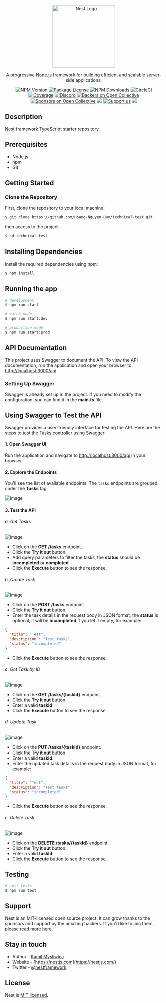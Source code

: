 <p align="center">
  <a href="http://nestjs.com/" target="blank"><img src="https://nestjs.com/img/logo-small.svg" width="200" alt="Nest Logo" /></a>
</p>

[circleci-image]: https://img.shields.io/circleci/build/github/nestjs/nest/master?token=abc123def456
[circleci-url]: https://circleci.com/gh/nestjs/nest

  <p align="center">A progressive <a href="http://nodejs.org" target="_blank">Node.js</a> framework for building efficient and scalable server-side applications.</p>
    <p align="center">
<a href="https://www.npmjs.com/~nestjscore" target="_blank"><img src="https://img.shields.io/npm/v/@nestjs/core.svg" alt="NPM Version" /></a>
<a href="https://www.npmjs.com/~nestjscore" target="_blank"><img src="https://img.shields.io/npm/l/@nestjs/core.svg" alt="Package License" /></a>
<a href="https://www.npmjs.com/~nestjscore" target="_blank"><img src="https://img.shields.io/npm/dm/@nestjs/common.svg" alt="NPM Downloads" /></a>
<a href="https://circleci.com/gh/nestjs/nest" target="_blank"><img src="https://img.shields.io/circleci/build/github/nestjs/nest/master" alt="CircleCI" /></a>
<a href="https://coveralls.io/github/nestjs/nest?branch=master" target="_blank"><img src="https://coveralls.io/repos/github/nestjs/nest/badge.svg?branch=master#9" alt="Coverage" /></a>
<a href="https://discord.gg/G7Qnnhy" target="_blank"><img src="https://img.shields.io/badge/discord-online-brightgreen.svg" alt="Discord"/></a>
<a href="https://opencollective.com/nest#backer" target="_blank"><img src="https://opencollective.com/nest/backers/badge.svg" alt="Backers on Open Collective" /></a>
<a href="https://opencollective.com/nest#sponsor" target="_blank"><img src="https://opencollective.com/nest/sponsors/badge.svg" alt="Sponsors on Open Collective" /></a>
  <a href="https://paypal.me/kamilmysliwiec" target="_blank"><img src="https://img.shields.io/badge/Donate-PayPal-ff3f59.svg"/></a>
    <a href="https://opencollective.com/nest#sponsor"  target="_blank"><img src="https://img.shields.io/badge/Support%20us-Open%20Collective-41B883.svg" alt="Support us"></a>
  <a href="https://twitter.com/nestframework" target="_blank"><img src="https://img.shields.io/twitter/follow/nestframework.svg?style=social&label=Follow"></a>
</p>
  <!--[![Backers on Open Collective](https://opencollective.com/nest/backers/badge.svg)](https://opencollective.com/nest#backer)
  [![Sponsors on Open Collective](https://opencollective.com/nest/sponsors/badge.svg)](https://opencollective.com/nest#sponsor)-->

## Description

[Nest](https://github.com/nestjs/nest) framework TypeScript starter repository.

## Prerequisites

- Node.js
- npm
- Git

## Getting Started

### Clone the Repository

First, clone the repository to your local machine: 

```bash
$ git clone https://github.com/Hoang-Nguyen-Huy/technical-test.git
```

then access to the project

```bash
$ cd technical-test
```

## Installing Dependencies

Install the required dependencies using npm: 

```bash
$ npm install
```

## Running the app

```bash
# development
$ npm run start

# watch mode
$ npm run start:dev

# production mode
$ npm run start:prod
```

## API Documentation

This project uses Swagger to document the API. To view the API documentation, run the application and open your browser to: [http://localhost:3000/api](http://localhost:3000/api)

### Setting Up Swagger

Swagger is already set up in the project. If you need to modify the configuration, you can find it in the **main.ts** file.

## Using Swagger to Test the API

Swagger provides a user-friendly interface for testing the API. Here are the steps to test the Tasks controller using Swagger:

#### 1. Open Swagger UI

Run the application and navigate to [http://localhost:3000/api](http://localhost:3000/api) in your browser

#### 2. Explore the Endpoints

You'll see the list of available endpoints. The `tasks` endpoints are grouped under the **Tasks** tag.

![image](https://github.com/Hoang-Nguyen-Huy/technical-test/assets/121879570/67fd9f75-5827-4b3a-80bd-0a91ecab8697)

#### 3. Test the API

###### a. Get Tasks

![image](https://github.com/Hoang-Nguyen-Huy/technical-test/assets/121879570/6fa64151-723a-4d60-9b6a-23565e152f80)

- Click on the **GET /tasks** endpoint.
- Click the **Try it out** button.
- Add query parameters to filter the tasks, the **status** should be **incompleted** or **completed**.
- Click the **Execute** button to see the response.

###### b. Create Task

![image](https://github.com/Hoang-Nguyen-Huy/technical-test/assets/121879570/e975fbe2-a418-4a39-b85c-41e29465a1cf)

- Click on the **POST /tasks** endpoint.
- Click the **Try it out** button.
- Enter the task details in the request body in JSON format, the **status** is optional, it will be **incompleted** if you let it empty, for example:
```json
{
  "title": "Test",
  "description": "Test tasks",
  "status": "incompleted"
}
```
- Click the **Execute** button to see the response.

###### c. Get Task by ID

![image](https://github.com/Hoang-Nguyen-Huy/technical-test/assets/121879570/d68685e6-a2a1-42c1-8b17-0cc49df93802)

- Click on the **GET /tasks/{taskId}** endpoint.
- Click the **Try it out** button.
- Enter a valid **taskId**
- Click the **Execute** button to see the response.

###### d. Update Task

![image](https://github.com/Hoang-Nguyen-Huy/technical-test/assets/121879570/a129fc4f-3298-4cf5-a8b3-08135f00c309)

- Click on the **PUT /tasks/{taskId}** endpoint.
- Click the **Try it out** button.
- Enter a valid **taskId**.
- Enter the updated task details in the request body in JSON format, for example:
```json
{
  "title": "Test",
  "description": "Test tasks",
  "status": "incompleted"
}
```
- Click the **Execute** button to see the response.

###### e. Delete Task

![image](https://github.com/Hoang-Nguyen-Huy/technical-test/assets/121879570/8b008cc3-b801-4770-b071-3a097f2cef3d)

- Click on the **DELETE /tasks/{taskId}** endpoint.
- Click the **Try it out** button.
- Enter a valid **taskId**.
- Click the **Execute** button to see the response.

## Testing

```bash
# unit tests
$ npm run test
```

## Support

Nest is an MIT-licensed open source project. It can grow thanks to the sponsors and support by the amazing backers. If you'd like to join them, please [read more here](https://docs.nestjs.com/support).

## Stay in touch

- Author - [Kamil Myśliwiec](https://kamilmysliwiec.com)
- Website - [https://nestjs.com](https://nestjs.com/)
- Twitter - [@nestframework](https://twitter.com/nestframework)

## License

Nest is [MIT licensed](LICENSE).
